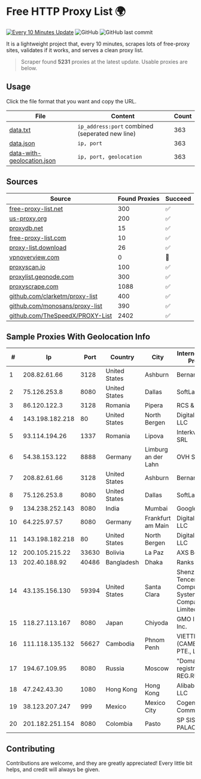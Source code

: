 
# Free HTTP Proxy List 🌍

[![Every 10 Minutes Update](https://github.com/mertguvencli/http-proxy-list/actions/workflows/main.yml/badge.svg?branch=main)](https://github.com/mertguvencli/http-proxy-list/actions/workflows/main.yml)
![GitHub](https://img.shields.io/github/license/mertguvencli/http-proxy-list)
![GitHub last commit](https://img.shields.io/github/last-commit/mertguvencli/http-proxy-list)

It is a lightweight project that, every 10 minutes, scrapes lots of free-proxy sites, validates if it works, and serves a clean proxy list.


> Scraper found **5231** proxies at the latest update. Usable proxies are below.

## Usage

Click the file format that you want and copy the URL.


|File|Content|Count|
|----|-------|-----|
|[data.txt](https://raw.githubusercontent.com/mertguvencli/http-proxy-list/main/proxy-list/data.txt)|`ip_address:port` combined (seperated new line)|363|
|[data.json](https://raw.githubusercontent.com/mertguvencli/http-proxy-list/main/proxy-list/data.json)|`ip, port`|363|
|[data-with-geolocation.json](https://raw.githubusercontent.com/mertguvencli/http-proxy-list/main/proxy-list/data-with-geolocation.json)|`ip, port, geolocation`|363|

## Sources

|Source|Found Proxies|Succeed|
|------|-------------|-------|
|[free-proxy-list.net](https://free-proxy-list.net)|300|✅|
|[us-proxy.org](https://www.us-proxy.org)|200|✅|
|[proxydb.net](http://proxydb.net)|15|✅|
|[free-proxy-list.com](https://free-proxy-list.com/?page=&port=&type%5B%5D=http&type%5B%5D=https&up_time=0&search=Search)|10|✅|
|[proxy-list.download](https://www.proxy-list.download/HTTP)|26|✅|
|[vpnoverview.com](https://vpnoverview.com/privacy/anonymous-browsing/free-proxy-servers)|0|🚫|
|[proxyscan.io](https://www.proxyscan.io)|100|✅|
|[proxylist.geonode.com](https://proxylist.geonode.com/api/proxy-list?limit=300&page=1&sort_by=lastChecked&sort_type=desc&protocols=http,https)|300|✅|
|[proxyscrape.com](https://api.proxyscrape.com/v2/?request=displayproxies&protocol=http&timeout=10000&country=all&ssl=all&anonymity=all)|1088|✅|
|[github.com/clarketm/proxy-list](https://raw.githubusercontent.com/clarketm/proxy-list/master/proxy-list-raw.txt)|400|✅|
|[github.com/monosans/proxy-list](https://raw.githubusercontent.com/monosans/proxy-list/main/proxies/http.txt)|390|✅|
|[github.com/TheSpeedX/PROXY-List](https://raw.githubusercontent.com/TheSpeedX/PROXY-List/master/http.txt)|2402|✅|


## Sample Proxies With Geolocation Info

|#|Ip|Port|Country|City|Internet Service Provider|
|-|--|----|-------|----|-------------------------|
|1|208.82.61.66|3128|United States|Ashburn|Bernardi Sounds|
|2|75.126.253.8|8080|United States|Dallas|SoftLayer|
|3|86.120.122.3|3128|Romania|Pipera|RCS & RDS|
|4|143.198.182.218|80|United States|North Bergen|DigitalOcean, LLC|
|5|93.114.194.26|1337|Romania|Lipova|Interkvm Host SRL|
|6|54.38.153.122|8888|Germany|Limburg an der Lahn|OVH SAS|
|7|208.82.61.66|3128|United States|Ashburn|Bernardi Sounds|
|8|75.126.253.8|8080|United States|Dallas|SoftLayer|
|9|134.238.252.143|8080|India|Mumbai|Google LLC|
|10|64.225.97.57|8080|Germany|Frankfurt am Main|DigitalOcean, LLC|
|11|143.198.182.218|80|United States|North Bergen|DigitalOcean, LLC|
|12|200.105.215.22|33630|Bolivia|La Paz|AXS Bolivia S. A.|
|13|202.40.188.92|40486|Bangladesh|Dhaka|Ranks ITT|
|14|43.135.156.130|59394|United States|Santa Clara|Shenzhen Tencent Computer Systems Company Limited|
|15|118.27.113.167|8080|Japan|Chiyoda|GMO Internet, Inc.|
|16|111.118.135.132|56627|Cambodia|Phnom Penh|VIETTEL (CAMBODIA) PTE., LTD|
|17|194.67.109.95|8080|Russia|Moscow|"Domain names registrar REG.RU", Ltd|
|18|47.242.43.30|1080|Hong Kong|Hong Kong|Alibaba.com LLC|
|19|38.123.207.247|999|Mexico|Mexico City|Cogent Communications|
|20|201.182.251.154|8080|Colombia|Pasto|SP SISTEMAS PALACIOS LTDA|



## Contributing

Contributions are welcome, and they are greatly appreciated! Every
little bit helps, and credit will always be given.

